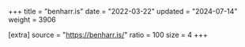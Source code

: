 +++
title = "benharr.is"
date = "2022-03-22"
updated = "2024-07-14"
weight = 3906

[extra]
source = "https://benharr.is/"
ratio = 100
size = 4
+++
